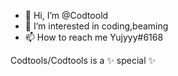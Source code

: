 - 👋 Hi, I’m @Codtoold
- 👀 I’m interested in coding,beaming
- 📫 How to reach me Yujyyy#6168


Codtools/Codtools is a ✨ special ✨

